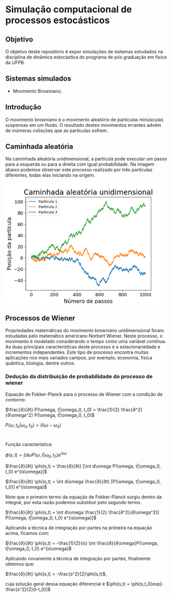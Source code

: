 # Simulação computacional de processos estocásticos

## Objetivo

O objetivo deste repositório é expor simulações de sistemas estudados na disciplina de dinâmica estocástica do programa de pós graduação em física da UFPB.

## Sistemas simulados
- Movimento Browniano;

## Introdução
O movimento browniano é o movimento aleatório de partículas minúsculas suspensas em um fluido. O resultado destes movimentos errantes advém de inúmeras colisções que as partículas sofrem.

## Caminhada aleatória

Na caminhada aleatória unidimensional, a partícula pode executar um passo para a esquerda ou para a direita com igual probabilidade. Na imagem abaixo podemos observar este processo realizado por três partículas diferentes, todas elas iniciando na origem.

![Logo do Markdown](img/Caminhada_aleatoria.png)

## Processos de Wiener

Propriedades matemáticas do movimento browniano unidimensional foram estudadas pelo matemático americano Norbert Wiener. Neste processo, o movimento é modelado considerando o tempo como uma variável contínua. As duas principais características deste processo é a estacionariedade e incrementos independentes. Este tipo de processo encontra muitas aplicações nos mais variados campos, por exemplo, economia, física quântica, biologia, dentre outros.

### Dedução da distribuição de probabilidade do processo de wiener

Equação de Fokker-Planck para o processo de Wiener com a condição de contorno:

$\frac{∂}{∂t} P(\omega, t|\omega_0, t_0) = \frac{1}{2} \frac{∂^2}{∂\omega^2} P(\omega, t|\omega_0, t_0)$  

$P(\omega, t_0|\omega_0, t_0) = \delta(\omega-\omega_0)$

#

Função característica:

$\phi(s,t) = \int d\omega P(\omega, t|\omega_0, t_0) e^{is\omega}$ 

$\frac{∂}{∂t} \phi(s,t) = \frac{∂}{∂t} [\int d\omega P(\omega, t|\omega_0, t_0) e^{is\omega}]$

$\frac{∂}{∂t} \phi(s,t) = \int d\omega \frac{∂}{∂t} [P(\omega, t|\omega_0, t_0)] e^{is\omega}$

Note que o primeiro termo da equação de Fokker-Planck surgiu dentro da integral, por esta razão podemos substituir pelo segundo termo.

$\frac{∂}{∂t} \phi(s,t) = \int d\omega \frac{1}{2} \frac{∂^2}{∂\omega^2}[ P(\omega, t|\omega_0, t_0) e^{is\omega}]$

Aplicando a técnica de integração por partes na primeira na equação acima, ficamos com:

$\frac{∂}{∂t} \phi(s,t) = -\frac{1}{2}(is) \int \frac{∂}{∂\omega}P(\omega, t|\omega_0, t_0) e^{is\omega}$

Aplicando novamente a técnica de integração por partes, finalmente obtemos que:

$\frac{∂}{∂t} \phi(s,t) = -\frac{s^2}{2}\phi(s,t)$,

cuja solução geral dessa equação diferencial é $\phi(s,t) = \phi(s,t_0)exp[-\frac{s^2}{2}(t-t_0)]$